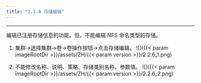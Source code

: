 ```yaml
---
title: "2.2.6 存储编辑"
---
```


---
编辑已注册存储信息的功能。但，不能编辑 NFS 命名类型的存储。

1. 集群→选择集群→卷→卷操作按钮→点击存储编辑。
    ![]({{< param imageRootDir >}}/assets/ZH/{{< param version >}}/2.2.6_1.png)

2. 不能修改名称、说明、策略、存储类别名称、参数值。
    ![]({{< param imageRootDir >}}/assets/ZH/{{< param version >}}/2.2.6_2.png)
